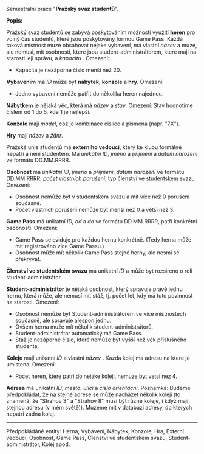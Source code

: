 Semestrální práce "**Pražský svaz studentů**". 

**Popis:**

Pražský svaz studentů se zabývá poskytováním možnosti využití **heren** pro volný čas studentů, které jsou poskytovány formou Game Pass. Každá taková místnost muze obsahovat nejake vybavení, má vlastní *název* a muze, ale nemusi, mit osobnosti, ktere jsou student-administrátorem, ktere maji na starosti jeji správu, a *kapacitu* . 
Omezení:
* Kapacita je nezáporné číslo menší než 20. 

**Vybavením** má *ID* může být **nábytek**, **konzole** a **hry**. 
Omezení:
* Jedno vybavení nemůže patřit do několika heren najednou.

**Nábytkem** je nějaká věc, která má *název* a *stav*.
Omezení:
Stav hodnotíme číslem od 1 do 5, kde 1 je nejlepší.

**Konzole** mají *model*, coz je kombinace cislice a pismena (napr. "7X"). 

**Hry** mají *název* a *žánr*.

Pražská unie studentů má **externího vedoucí**, který ke klubu formálně nepatří a není studentem. 
Má *unikátní ID*, *jméno* a *příjmení* a *datum narození* ve formátu DD.MM.RRRR.

**Osobnost** má *unikátní ID*, *jméno* a *příjmení*, *datum narození* ve formátu DD.MM.RRRR, *počet vlastních porušení*, typ členství ve studentskem svazu.
Omezení:
* Osobnost nemůže být v studentském svazu a mít více než 0 porušení současně. 
* Počet vlastních porušení  nemůže být menší než 0 a větší než 3. 

**Game Pass** má unikátní *ID*, *od* a *do* ve formátu DD.MM.RRRR, patří konkrétní osobnosti. 
Omezení:
* Game Pass se eviduje pro každou hernu konkrétně. (Tedy herna může mít registrováno více Game Passu.)
* Osobnost může mít několik Game Pass stejné herny, ale nesmí se překrývat.

**Členství ve studentském svazu** má unikatní *ID* a může byt rozsireno o roli student-administrátor.

**Student-administrátor** je nějaká osobnost, který spravuje právě jednu hernu, která může, ale nemusí mít stáž, tj. počet let, kdy má tuto povinnost na starosti.
Omezení:
* Osobnost nemůže být Student-administrátorem ve více místnostech současně, ale spravuje alespon jednu. 
* Ovšem herna muže mít několik student-administrátorů. 
* Student-administrátor automatický má Game Pass.
* Stáž je nezáporné číslo, které nemůže být vyšší než věk příslušného studenta.

**Koleje** mají unikatní *ID* a vlastní *název* . Kazda kolej ma adresu na ktere je umistena.
Omezení:
* Pocet heren, ktere patri do nejake koleji, nemuze byt vetsi nez 4.

**Adresa** má unikátní *ID*, *mesto*, *ulici* a *cislo orientacni*. Poznamka: Budeme předpokládat, že na stejné adrese se může nacházet několik kolejí (to znamená, že "Strahov 3" a "Strahov 8" musí být různé koleje, i když mají stejnou adresu (v mém světě)). 
Muzeme mit v databazi adresy, do kterych nepatri zadna kolej. 
_______________________

Předpokládáné entity:  Herna, Vybavení, Nábytek, Konzole, Hra, Externí vedoucí, Osobnost,  Game Pass, Členství ve studentském svazu, Student-administrátor, Kolej apod.
